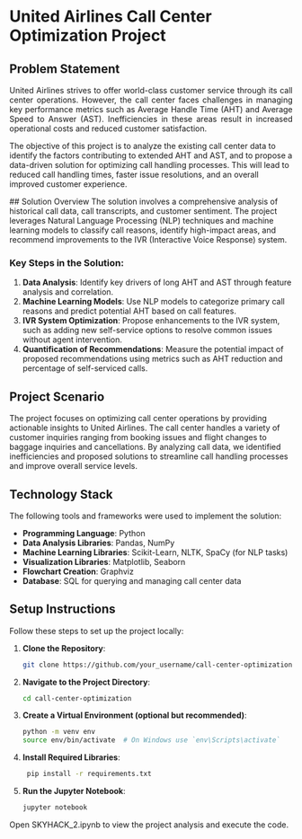 # United Airlines Call Center Optimization Project

## Problem Statement
<p align="justify">
United Airlines strives to offer world-class customer service through its call center operations. However, the call center faces challenges in managing key performance metrics such as Average Handle Time (AHT) and Average Speed to Answer (AST). Inefficiencies in these areas result in increased operational costs and reduced customer satisfaction. 

The objective of this project is to analyze the existing call center data to identify the factors contributing to extended AHT and AST, and to propose a data-driven solution for optimizing call handling processes. This will lead to reduced call handling times, faster issue resolutions, and an overall improved customer experience.
</p>
## Solution Overview
The solution involves a comprehensive analysis of historical call data, call transcripts, and customer sentiment. The project leverages Natural Language Processing (NLP) techniques and machine learning models to classify call reasons, identify high-impact areas, and recommend improvements to the IVR (Interactive Voice Response) system.

### Key Steps in the Solution:
1. **Data Analysis**: Identify key drivers of long AHT and AST through feature analysis and correlation.
2. **Machine Learning Models**: Use NLP models to categorize primary call reasons and predict potential AHT based on call features.
3. **IVR System Optimization**: Propose enhancements to the IVR system, such as adding new self-service options to resolve common issues without agent intervention.
4. **Quantification of Recommendations**: Measure the potential impact of proposed recommendations using metrics such as AHT reduction and percentage of self-serviced calls.

## Project Scenario
The project focuses on optimizing call center operations by providing actionable insights to United Airlines. The call center handles a variety of customer inquiries ranging from booking issues and flight changes to baggage inquiries and cancellations. By analyzing call data, we identified inefficiencies and proposed solutions to streamline call handling processes and improve overall service levels.

## Technology Stack
The following tools and frameworks were used to implement the solution:

- **Programming Language**: Python
- **Data Analysis Libraries**: Pandas, NumPy
- **Machine Learning Libraries**: Scikit-Learn, NLTK, SpaCy (for NLP tasks)
- **Visualization Libraries**: Matplotlib, Seaborn
- **Flowchart Creation**: Graphviz
- **Database**: SQL for querying and managing call center data

## Setup Instructions
Follow these steps to set up the project locally:

1. **Clone the Repository**:
   ```bash
   git clone https://github.com/your_username/call-center-optimization.git

2. **Navigate to the Project Directory**:
   ```bash
   cd call-center-optimization

3. **Create a Virtual Environment (optional but recommended)**:
   ```bash
   python -m venv env
   source env/bin/activate  # On Windows use `env\Scripts\activate`

4. **Install Required Libraries**:
   ```bash
    pip install -r requirements.txt

5. **Run the Jupyter Notebook**:
   ```bash
   jupyter notebook

Open SKYHACK_2.ipynb to view the project analysis and execute the code.
